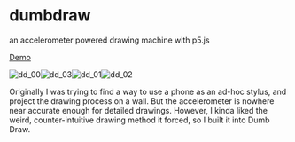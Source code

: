 # dumbdraw
an accelerometer powered drawing machine with p5.js

[Demo](https://rjpeart.github.io/dumbdraw/)

![dd_00](https://cloud.githubusercontent.com/assets/2930635/19626494/0562047a-9966-11e6-8352-db196e510ed1.png)![dd_03](https://cloud.githubusercontent.com/assets/2930635/19626509/331755d2-9966-11e6-871a-a7fe750751f0.png)![dd_01](https://cloud.githubusercontent.com/assets/2930635/19626507/32ea39f8-9966-11e6-954b-af54706ac191.png)![dd_02](https://cloud.githubusercontent.com/assets/2930635/19626508/330e9a78-9966-11e6-81f1-39c1cd92e66b.png)

Originally I was trying to find a way to use a phone as an ad-hoc stylus, and project the drawing process on a wall. But the accelerometer is nowhere near accurate enough for detailed drawings. However, I kinda liked the weird, counter-intuitive drawing method it forced, so I built it into Dumb Draw.
